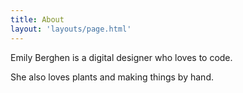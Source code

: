 ```yaml
---
title: About
layout: 'layouts/page.html'
---
```


Emily Berghen is a digital designer who loves to code.

She also loves plants and making things by hand.

<!-- Read about interesting things here

<ul class="about">
{%- for post in collections.post | reverse -%}
  <li>
    <a href="{{ post.url | url }}">{{ post.data.title }}</a>
    <p>{{ post.data.tags }}</p>
 </li>
{%- endfor -%}
</ul> -->
